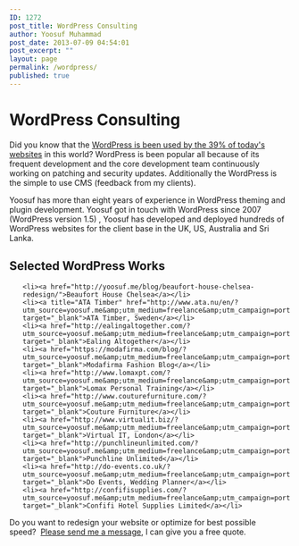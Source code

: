 ```yaml
---
ID: 1272
post_title: WordPress Consulting
author: Yoosuf Muhammad
post_date: 2013-07-09 04:54:01
post_excerpt: ""
layout: page
permalink: /wordpress/
published: true
---
```

# WordPress Consulting

Did you know that the <a href="http://trends.builtwith.com/cms" target="_blank">WordPress is been used by the 39% of today's websites</a> in this world? WordPress is been popular all because of its frequent development and the core development team continuously working on patching and security updates. Additionally the WordPress is the simple to use CMS (feedback from my clients).

Yoosuf has more than eight years of experience in WordPress theming and plugin development. Yoosuf got in touch with WordPress since 2007 (WordPress version 1.5) , Yoosuf has developed and deployed hundreds of WordPress websites for the client base in the UK, US, Australia and Sri Lanka.

## Selected WordPress Works

<ul>

	<li><a href="http://yoosuf.me/blog/beaufort-house-chelsea-redesign/">Beaufort House Chelsea</a></li>
	<li><a title="ATA Timber" href="http://www.ata.nu/en/?utm_source=yoosuf.me&amp;utm_medium=freelance&amp;utm_campaign=portfolio" target="_blank">ATA Timber, Sweden</a></li>
	<li><a href="http://ealingaltogether.com/?utm_source=yoosuf.me&amp;utm_medium=freelance&amp;utm_campaign=portfolio" target="_blank">Ealing Altogether</a></li>
	<li><a href="https://modafirma.com/blog/?utm_source=yoosuf.me&amp;utm_medium=freelance&amp;utm_campaign=portfolio" target="_blank">Modafirma Fashion Blog</a></li>
	<li><a href="http://www.lomaxpt.com/?utm_source=yoosuf.me&amp;utm_medium=freelance&amp;utm_campaign=portfolio" target="_blank">Lomax Personal Training</a></li>
	<li><a href="http://www.couturefurniture.com/?utm_source=yoosuf.me&amp;utm_medium=freelance&amp;utm_campaign=portfolio" target="_blank">Couture Furniture</a></li>
	<li><a href="http://www.virtualit.biz/?utm_source=yoosuf.me&amp;utm_medium=freelance&amp;utm_campaign=portfolio" target="_blank">Virtual IT, London</a></li>
	<li><a href="http://punchlineunlimited.com/?utm_source=yoosuf.me&amp;utm_medium=freelance&amp;utm_campaign=portfolio" target="_blank">Punchline Unlimited</a></li>
	<li><a href="http://do-events.co.uk/?utm_source=yoosuf.me&amp;utm_medium=freelance&amp;utm_campaign=portfolio" target="_blank">Do Events, Wedding Planner</a></li>
	<li><a href="http://confifisupplies.com/?utm_source=yoosuf.me&amp;utm_medium=freelance&amp;utm_campaign=portfolio" target="_blank">Confifi Hotel Supplies Limited</a></li>
</ul>
Do you want to redesign your website or optimize for best possible speed?  <a href="http://yoosuf.me/contact/?utm_source=yoosuf.me&amp;utm_medium=wp&amp;utm_campaign=consultancy">Please send me a message</a>, I can give you a free quote.